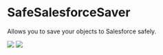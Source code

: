 # SafeSalesforceSaver
Allows you to save your objects to Salesforce safely.


![](https://img.shields.io/github/v/release/comsave/SafeSalesforceSaverBundle)
![](https://img.shields.io/travis/comsave/SafeSalesforceSaverBundle)

